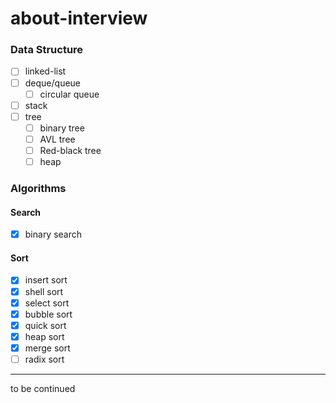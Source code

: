 # about-interview

### Data Structure

- [ ] linked-list
- [ ] deque/queue
  - [ ] circular queue
- [ ] stack
- [ ] tree 
  - [ ] binary tree
  - [ ] AVL tree
  - [ ] Red-black tree
  - [ ] heap

### Algorithms

#### Search

- [x] binary search

#### Sort

- [x] insert sort
- [x] shell sort
- [x] select sort
- [x] bubble sort
- [x] quick sort
- [x] heap sort
- [x] merge sort
- [ ] radix sort

---

to be continued